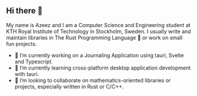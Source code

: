 ## Hi there 👋
My name is Azeez and I am a Computer Science and Engineering student at KTH Royal Institute of Technology in Stockholm, Sweden. I usually write and maintain libraries in The Rust Programming Language 🦀 or work on small fun projects.

- 🔭 I’m currently working on a Journaling Application using tauri, Svelte and Typescript.
- 🌱 I’m currently learning cross-platform desktop application development with tauri.
- 👯 I’m looking to collaborate on mathematics-oriented libraries or projects, especially written in Rust or C/C++.

